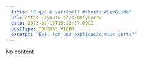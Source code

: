 ```yaml
---
  title: "O que é variável? #shorts #DevGuide"
  url: https://youtu.be/3ZQmfyGyrew
  date: 2023-02-13T15:22:37.000Z
  postType: YOUTUBE_VIDEO
  excerpt: "Eai, tem uma explicação mais curta?"
---
```

  
  No content
  